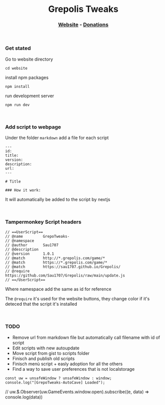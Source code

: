 # <div align="center"> Grepolis Tweaks </div>

### <div align="center"> [Website](https://sau1707.github.io/Grepolis/) - [Donations](https://paypal.me/sau1707) </div>

<br />

### Get stated

Go to website directory

```
cd website
```

install npm packages

```
npm install
```

run development server

```
npm run dev
```

<br />

### Add script to webpage

Under the folder `markdown` add a file for each script

```
---
id:
title:
version:
description:
url:
---

# Title

### How it work:
```

It will automatically be added to the script by nextjs

<br />

### Tampermonkey Script headers

```
// ==UserScript==
// @name         GrepoTweaks-
// @namespace
// @author       Sau1707
// @description
// @version      1.0.1
// @match        http://*.grepolis.com/game/*
// @match        https://*.grepolis.com/game/*
// @match        https://sau1707.github.io/Grepolis/
// @require      https://github.com/Sau1707/Grepolis/raw/main/update.js
// ==/UserScript==
```

Where namespace add the same as id for reference

The `@require` it's used for the website buttons, they change color if it's deteced that the script it's installed

<br />

### TODO

-   Remove url from markdown file but automatically call filename with id of script
-   Edit scripts with new autoupdate
-   Move script from gist to scripts folder
-   Finisch and publish old scripts
-   Finisch menù script + easly adoption for all the others
-   Find a way to save user preferences that is not localstorage

```
const uw = unsafeWindow ? unsafeWindow : window;
console.log("[GrepoTweaks-AutoCave] Loaded");
```

// uw.$.Observer(uw.GameEvents.window.open).subscribe((e, data) => console.log(data))
